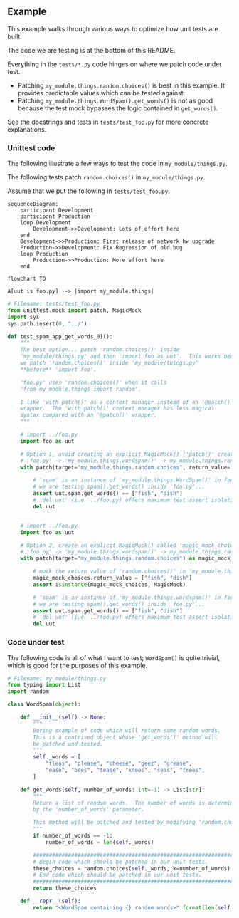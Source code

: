 ## Example

This example walks through various ways to optimize how unit tests are built.

The code we are testing is at the bottom of this README.

Everything in the `tests/*.py` code hinges on where we patch code under test.

- Patching `my_module.things.random.choices()` is best in this example.  It
  provides predictable values which can be tested against.
- Patching `my_module.things.WordSpam().get_words()` is not as good because
  the test mock bypasses the logic contained in `get_words()`.

See the docstrings and tests in `tests/test_foo.py` for more concrete explanations.

### Unittest code

The following illustrate a few ways to test the code in `my_module/things.py`.

The following tests patch `random.choices()` in `my_module/things.py`.

Assume that we put the following in `tests/test_foo.py`.

```mermaid
sequenceDiagram:
    participant Development
    participant Production
    loop Development
        Development->>Development: Lots of effort here
    end
    Development->>Production: First release of network hw upgrade
    Production->>Development: Fix Regression of old bug
    loop Production
        Production->>Production: More effort here
    end
```

```mermaid
flowchart TD

A[uut is foo.py] --> |import my_module.things|

```

```python
# Filename: tests/test_foo.py
from unittest.mock import patch, MagicMock
import sys
sys.path.insert(0, "../")

def test_spam_app_get_words_01():
    """
    The best option... patch 'random.choices()' inside
    'my_module/things.py' and then 'import foo as uut'.  This works because
    we patch 'random.choices()' inside 'my_module/things.py'
    **before** 'import foo'.

    'foo.py' uses 'random.choices()' when it calls
    'from my_module.things import random'.

    I like 'with patch()' as a context manager instead of an '@patch()'
    wrapper.  The 'with patch()' context manager has less magical
    syntax compared with an '@patch()' wrapper.
    """

    # import ../foo.py
    import foo as uut

    # Option 1, avoid creating an explicit MagicMock() ('patch()' creates the magicmock())
    # 'foo.py' -> 'my_module.things.wordspam()' -> my_module.things.random.choices()
    with patch(target="my_module.things.random.choices", return_value=["fish", "dish"]):

        # 'spam' is an instance of 'my_module.things.WordSpam()' in foo.py.
        # we are testing spam().get_words() inside 'foo.py'...
        assert uut.spam.get_words() == ["fish", "dish"]
        # 'del uut' (i.e. ../foo.py) offers maximum test assert isolation...
        del uut


    # import ../foo.py
    import foo as uut

    # Option 2, create an explicit MagicMock() called 'magic_mock_choices'
    # 'foo.py' -> 'my_module.things.wordspam()' -> my_module.things.random.choices()
    with patch(target="my_module.things.random.choices") as magic_mock_choices:

        # mock the return value of 'random.choices()' in 'my_module.things'
        magic_mock_choices.return_value = ["fish", "dish"]
        assert isinstance(magic_mock_choices, MagicMock)

        # 'spam' is an instance of 'my_module.things.wordspam()' in foo.py.
        # we are testing spam().get_words() inside 'foo.py'...
        assert uut.spam.get_words() == ["fish", "dish"]
        # 'del uut' (i.e. ../foo.py) offers maximum test assert isolation...
        del uut

```

### Code under test

The following code is all of what I want to test; `WordSpam()` is quite trivial, 
which is good for the purposes of this example.

```python
# Filename: my_module/things.py
from typing import List
import random

class WordSpam(object):

    def __init__(self) -> None:
        """
        Boring example of code which will return some random words.
        This is a contrived object whose 'get_words()' method will
        be patched and tested.
        """
        self._words = [
            "fleas", "please", "cheese", "geez", "grease",
            "ease", "bees", "tease", "knees", "seas", "trees",
        ]

    def get_words(self, number_of_words: int=-1) -> List[str]:
        """
        Return a list of random words.  The number of words is determined
        by the 'number_of_words' parameter.

        This method will be patched and tested by modifying 'random.choices()'
        """
        if number_of_words == -1:
            number_of_words = len(self._words)

        #################################################################
        # Begin code which should be patched in our unit tests.
        these_choices = random.choices(self._words, k=number_of_words)
        # End code which should be patched in our unit tests.
        #################################################################
        return these_choices

    def __repr__(self):
        return "<WordSpam containing {} random words>".format(len(self._words))
```
